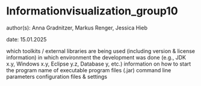 # Informationvisualization_group10

author(s): Anna Gradnitzer, Markus Renger, Jessica Hieb 

date: 15.01.2025

which toolkits / external libraries are being used (including version & license information)
in which environment the development was done (e.g., JDK x.y, Windows x.y, Eclipse y.z, Database y, etc.)
information on how to start the program
name of executable program files (.jar)
command line parameters
configuration files & settings
